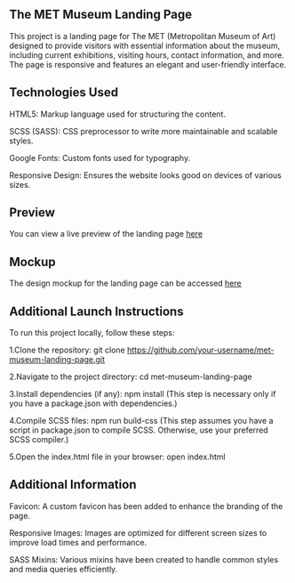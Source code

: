 ## The MET Museum Landing Page

This project is a landing page for The MET (Metropolitan Museum of Art) designed to provide visitors with essential information about the museum, including current exhibitions, visiting hours, contact information, and more. The page is responsive and features an elegant and user-friendly interface.

## Technologies Used

HTML5: Markup language used for structuring the content.

SCSS (SASS): CSS preprocessor to write more maintainable and scalable styles.

Google Fonts: Custom fonts used for typography.

Responsive Design: Ensures the website looks good on devices of various sizes.


## Preview

You can view a live preview of the landing page [here](https://romano3git.github.io/met_landing_page/)

## Mockup

The design mockup for the landing page can be accessed [here](https://www.figma.com/design/lSR1m42L9YwzQwzzxKwHpw/THE-MET)

## Additional Launch Instructions

To run this project locally, follow these steps:

1.Clone the repository:
git clone https://github.com/your-username/met-museum-landing-page.git

2.Navigate to the project directory:
cd met-museum-landing-page

3.Install dependencies (if any):
npm install
(This step is necessary only if you have a package.json with dependencies.)

4.Compile SCSS files:
npm run build-css
(This step assumes you have a script in package.json to compile SCSS. Otherwise, use your preferred SCSS compiler.)

5.Open the index.html file in your browser:
open index.html

## Additional Information

Favicon: A custom favicon has been added to enhance the branding of the page.

Responsive Images: Images are optimized for different screen sizes to improve load times and performance.

SASS Mixins: Various mixins have been created to handle common styles and media queries efficiently.

